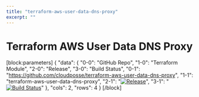 ```yaml
---
title: "terraform-aws-user-data-dns-proxy"
excerpt: ""
---
```

# Terraform AWS User Data DNS Proxy
[block:parameters]
{
  "data": {
    "0-0": "GitHub Repo",
    "1-0": "Terraform Module",
    "2-0": "Release",
    "3-0": "Build Status",
    "0-1": "https://github.com/cloudposse/terraform-aws-user-data-dns-proxy",
    "1-1": "terraform-aws-user-data-dns-proxy",
    "2-1": "[![Release](https://img.shields.io/github/release/cloudposse/terraform-aws-user-data-dns-proxy.svg)](https://github.com/cloudposse/terraform-aws-user-data-dns-proxy/releases)",
    "3-1": "[![Build Status](https://travis-ci.org/cloudposse/terraform-aws-user-data-dns-proxy.svg?branch=master)](https://travis-ci.org/cloudposse/terraform-aws-user-data-dns-proxy)"
  },
  "cols": 2,
  "rows": 4
}
[/block]